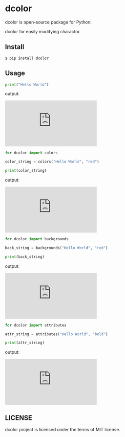 
# dcolor

dcolor is open-source package for Python.

dcolor for easily modifying charactor.

## Install

```
$ pip install dcolor
```

## Usage

```python:normal.py
print("Hello World")
```

output:

![normal](https://raw.githubusercontent.com/tatsuya4649/dcolor/main/docs/assets/usage/normal.py)

```python:colors.py
for dcolor import colors

color_string = colors("Hello World", "red")

print(color_string)
```

output:

![colors](https://raw.githubusercontent.com/tatsuya4649/dcolor/main/docs/assets/usage/colors.py)

```python:backgrounds.py
for dcolor import backgrounds

back_string = backgrounds("Hello World", "red")

print(back_string)
```
output:

![backgrounds](https://raw.githubusercontent.com/tatsuya4649/dcolor/main/docs/assets/usage/backgrounds.py)

```python:attributes.py
for dcolor import attributes

attr_string = attributes("Hello World", "bold")

print(attr_string)
```

output:

![attributes](https://raw.githubusercontent.com/tatsuya4649/dcolor/main/docs/assets/usage/attributes.py)


## LICENSE

dcolor project is licensed under the terms of MIT license.
